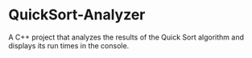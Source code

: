 # QuickSort-Analyzer
A C++ project that analyzes the results of the Quick Sort algorithm and displays its run times in the console.
